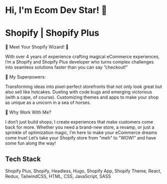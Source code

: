 
# Hi, I'm Ecom Dev Star! 👋


# Shopify | Shopify Plus

👋 Meet Your Shopify Wizard! 🧙

With over 4 years of experience crafting magical eCommerce experiences, I’m a Shopify and Shopify Plus developer who turns complex challenges into seamless solutions faster than you can say “checkout!”


🌟 My Superpowers:

Transforming ideas into pixel-perfect storefronts that not only look great but also sell like hotcakes.
Dueling with code bugs and emerging victorious (with a cape, of course).
Customizing themes and apps to make your shop as unique as a unicorn in a sea of horses.


🚀 Why Work With Me? 

I don’t just build shops; I create experiences that make customers come back for more. Whether you need a brand-new store, a revamp, or just a sprinkle of optimization magic, I’m here to make your eCommerce dreams come true!
Let’s take your Shopify store from "meh" to "WOW!" and have some fun along the way!


## Tech Stack

Shopify Plus, Shopify, Headless, Hugo, Shopify App, Shopify Theme, React, Redux, TailwindCSS, HTML, CSS, JavaScript, SASS

